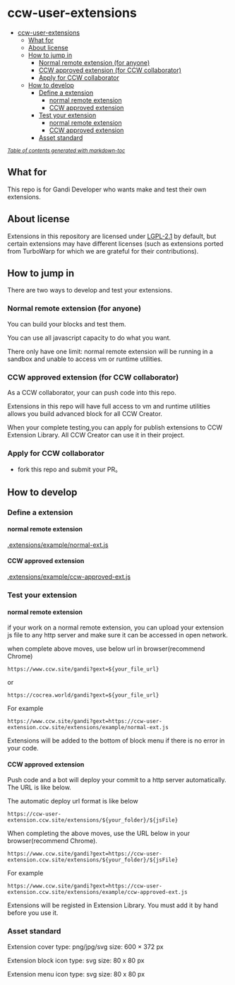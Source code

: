 # ccw-user-extensions

- [ccw-user-extensions](#ccw-user-extensions)
  - [What for](#what-for)
  - [About license](#about-license)
  - [How to jump in](#how-to-jump-in)
    - [Normal remote extension (for anyone)](#normal-remote-extension-for-anyone)
    - [CCW approved extension (for CCW collaborator)](#ccw-approved-extension-for-ccw-collaborator)
    - [Apply for CCW collaborator](#apply-for-ccw-collaborator)
  - [How to develop](#how-to-develop)
    - [Define a extension](#define-a-extension)
      - [normal remote extension](#normal-remote-extension)
      - [CCW approved extension](#ccw-approved-extension)
    - [Test your extension](#test-your-extension)
      - [normal remote extension](#normal-remote-extension-1)
      - [CCW approved extension](#ccw-approved-extension-1)
    - [Asset standard](#asset-standard)

<small><i><a href='http://ecotrust-canada.github.io/markdown-toc/'>Table of contents generated with markdown-toc</a></i></small>

## What for
This repo is for Gandi Developer who wants make and test their own extensions.
## About license
Extensions in this repository are licensed under [LGPL-2.1](./LICENSE) by default, but certain extensions may have different licenses (such as extensions ported from TurboWarp for which we are grateful for their contributions).
## How to jump in
There are two ways to develop and test your extensions.
### Normal remote extension (for anyone)
You can build your blocks and test them.

You can use all javascript capacity to do what you want.

There only have one limit: normal remote extension will be running in a sandbox and unable to access vm or runtime utilities.
### CCW approved extension (for CCW collaborator)

As a CCW collaborator, your can push code into this repo.

Extensions in this repo will have full access to vm and runtime utilities allows you build advanced block for all CCW Creator.

When your complete testing,you can apply for publish extensions to CCW Extension Library. All CCW Creator can use it in their project.
### Apply for CCW collaborator
- fork this repo and submit your PR。
## How to develop 

### Define a extension
#### normal remote extension

[.extensions/example/normal-ext.js](https://github.com/Gandi-IDE/custom-extension/blob/main/extensions/example/normal-ext.js)

#### CCW approved extension

[.extensions/example/ccw-approved-ext.js](https://github.com/Gandi-IDE/custom-extension/blob/main/extensions/example/ccw-approved-ext.js)
### Test your extension
#### normal remote extension
if your work on a normal remote extension, you can upload your extension js file to any http server and make sure it can be accessed in open network.

when complete above moves, use below url in browser(recommend Chrome)
```
https://www.ccw.site/gandi?gext=${your_file_url}
```
or
```
https://cocrea.world/gandi?gext=${your_file_url}
```

For example
```
https://www.ccw.site/gandi?gext=https://ccw-user-extension.ccw.site/extensions/example/normal-ext.js
```
Extensions will be added to the bottom of block menu if there is no error in your code.

#### CCW approved extension
Push code and a bot will deploy your commit to a http server automatically. The URL is like below.

The automatic deploy url format is like below
```
https://ccw-user-extension.ccw.site/extensions/${your_folder}/${jsFile}
```

When completing the above moves, use the URL below in your browser(recommend Chrome).
```
https://www.ccw.site/gandi?gext=https://ccw-user-extension.ccw.site/extensions/${your_folder}/${jsFile}
```
For example
```
https://www.ccw.site/gandi?gext=https://ccw-user-extension.ccw.site/extensions/example/ccw-approved-ext.js
```

Extensions will be registed in Extension Library. You must add it by hand before you use it.

### Asset standard

Extension cover
type: png/jpg/svg
size: 600 × 372 px

Extension block icon
type: svg
size: 80 x 80 px

Extension menu icon
type: svg
size: 80 x 80 px

